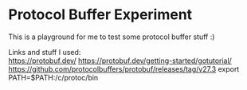 # Protocol Buffer Experiment

This is a playground for me to test some protocol buffer stuff :)

Links and stuff I used:  
https://protobuf.dev/
https://protobuf.dev/getting-started/gotutorial/
https://github.com/protocolbuffers/protobuf/releases/tag/v27.3
export PATH=$PATH:/c/protoc/bin
